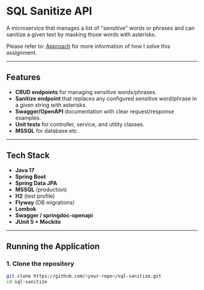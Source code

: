 # SQL Sanitize API

A microservice that manages a list of "sensitive" words or phrases and can sanitize a given text by masking those words with asterisks.  

Please refer to: [Approach](../docs/APPROACH.md) for more information of how I solve this assignment.

---

## Features

- **CRUD endpoints** for managing sensitive words/phrases.
- **Sanitize endpoint** that replaces any configured sensitive word/phrase in a given string with asterisks.
- **Swagger/OpenAPI** documentation with clear request/response examples.
- **Unit tests** for controller, service, and utility classes.
- **MSSQL** for database etc.

---

## Tech Stack

- **Java 17**
- **Spring Boot**
- **Spring Data JPA**
- **MSSQL** (production)
- **H2** (test profile)
- **Flyway** (DB migrations)
- **Lombok**
- **Swagger / springdoc-openapi**
- **JUnit 5 + Mockito**

---

## Running the Application

### 1. Clone the repository
```bash
git clone https://github.com/<your-repo>/sql-sanitize.git
cd sql-sanitize
